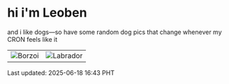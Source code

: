 # hi i'm Leoben

and i like dogs—so have some random dog pics that change whenever my CRON feels like it

|  |  |
|--------|----------|
| ![Borzoi](https://random-dog-vercel.vercel.app/api/random-borzoi?v=1750236234) | ![Labrador](https://random-dog-vercel.vercel.app/api/random-labrador?v=1750236234) |

Last updated: 2025-06-18 16:43 PHT
